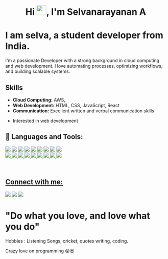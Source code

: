 <h1 align="center">Hi <img src="https://raw.githubusercontent.com/MartinHeinz/MartinHeinz/master/wave.gif" width="30px">, I'm Selvanarayanan A</h1>

# I am selva, a student developer from India.

I'm a passionate Developer with a strong background in cloud computing and web development. I love automating processes, optimizing workflows, and building scalable systems.

## Skills

- **Cloud Computing:** AWS, 
- **Web Development:** HTML, CSS, JavaScript, React
- **Communication:** Excellent written and verbal communication skills


* Interested in web development
## 🚀 Languages and Tools:

<p align="left"> 
    <img src="https://img.icons8.com/color/48/000000/html-5.png"/> </a> 
    <img src="https://img.icons8.com/color/48/000000/css3.png"/> </a> 
    <a href="https://developer.mozilla.org/en-US/docs/Web/JavaScript" target="_blank"> <img src="https://img.icons8.com/color/48/000000/javascript.png"/> </a> 
    <a href="https://www.java.com" target="_blank"> <img src="https://img.icons8.com/color/48/000000/java-coffee-cup-logo.png"/> </a>
    <a href="https://getbootstrap.com" target="_blank"> <img src="https://img.icons8.com/color/48/000000/bootstrap.png"/> </a> 
    <a href="https://www.python.org" target="_blank"> <img src="https://img.icons8.com/color/48/000000/python.png"/> </a> 
    <a href="https://git-scm.com/" target="_blank"> <img src="https://img.icons8.com/color/48/000000/git.png"/> </a> 
    <a href="https://www.djangoproject.com/" target="_blank"><img src="https://img.icons8.com/color/48/000000/django.png"/>
    <img src="https://img.icons8.com/color/48/000000/c-plus-plus-logo.png"/>
    </br>
    <img src="https://img.icons8.com/color/48/000000/c-programming.png"/>
    <img src="https://img.icons8.com/fluent/48/000000/visual-studio-code-2019.png"/>
    <img src="https://img.icons8.com/fluent/48/26e07f/android-os.png"/>
    <img src="https://img.icons8.com/color/48/php.png"/>
    <img src="https://img.icons8.com/color/48/000000/sql.png"/>
    <a href="https://www.figma.com/" target="_blank"><img src="https://img.icons8.com/color/48/000000/figma--v1.png"/>
    <img src="https://img.icons8.com/ios-filled/50/000000/jquery.png"/>
    <img src="https://img.icons8.com/color/48/000000/adobe-photoshop--v1.png"/>
    <img src="https://img.icons8.com/color/48/000000/tensorflow.png"/>
    
    
</p>
<br/>

## Connect with me:
<p align="left">

<a href = "https://www.linkedin.com/in/selva-narayanan-707aa220a"><img src="https://img.icons8.com/fluent/48/000000/linkedin.png"/></a>
<a href = "https://twitter.com/SelvaNa45259083?t=0PZ6xr59kvd8F19FdQ_A7Q&s=09"><img src="https://img.icons8.com/fluent/48/000000/twitter.png"/></a>
<a href = "https://instagram.com/selva._a_?utm_medium=copy_link"><img src="https://img.icons8.com/fluent/48/000000/instagram-new.png"/></a>

</p>

# "Do what you love, and love what you do"

   Hobbies : Listening Songs, cricket, quotes writing, coding.

   Crazy love on programming 😜😍

